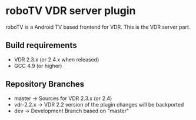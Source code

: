 # roboTV VDR server plugin

roboTV is a Android TV based frontend for VDR.
This is the VDR server part.

## Build requirements

* VDR 2.3.x (or 2.4.x when released)
* GCC 4.9 (or higher)

## Repository Branches

* master -> Sources for VDR 2.3.x (or 2.4)
* vdr-2.2.x -> VDR 2.2 version of the plugin changes will be backported
* dev -> Development Branch based on "master"